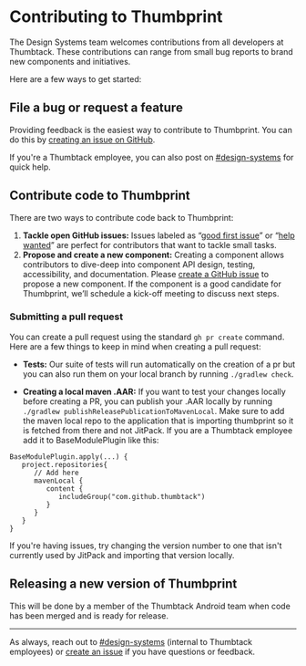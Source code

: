 # Contributing to Thumbprint

The Design Systems team welcomes contributions from all developers at Thumbtack. These contributions can range from small bug reports to brand new components and initiatives.

Here are a few ways to get started:

## File a bug or request a feature

Providing feedback is the easiest way to contribute to Thumbprint. You can do this by [creating an issue on GitHub](https://github.com/thumbtack/thumbprint-android/issues).

If you're a Thumbtack employee, you can also post on [#design-systems](https://thumbtack.slack.com/messages/C7FLM0ZGU/details/) for quick help.

## Contribute code to Thumbprint

There are two ways to contribute code back to Thumbprint:

1. **Tackle open GitHub issues:** Issues labeled as “[good first issue](https://github.com/thumbtack/thumbprint-android/issues?q=is%3Aopen+is%3Aissue+label%3A%22good+first+issue%22)” or “[help wanted](https://github.com/thumbtack/thumbprint-android/issues?q=is%3Aopen+is%3Aissue+label%3A%22help+wanted%22)” are perfect for contributors that want to tackle small tasks.
2. **Propose and create a new component:** Creating a component allows contributors to dive-deep into component API design, testing, accessibility, and documentation. Please [create a GitHub issue](https://github.com/thumbtack/thumbprint-android/issues) to propose a new component. If the component is a good candidate for Thumbprint, we’ll schedule a kick-off meeting to discuss next steps.

### Submitting a pull request

You can create a pull request using the standard `gh pr create` command. Here are a few things to keep in mind when creating a pull request:

- **Tests:** Our suite of tests will run automatically on the creation of a pr but you can also run them on your local branch by running `./gradlew check`.

- **Creating a local maven .AAR:** If you want to test your changes locally before creating a PR, you can publish your .AAR locally by running `./gradlew publishReleasePublicationToMavenLocal`. Make sure to add the maven local repo to the application that is importing thumbprint so it is fetched from there and not JitPack. If you are a Thumbtack employee add it to BaseModulePlugin like this:
```
BaseModulePlugin.apply(...) {
   project.repositories{
      // Add here
      mavenLocal {
         content {
            includeGroup("com.github.thumbtack")
         }
      }
   }
}
```

If you're having issues, try changing the version number to one that isn't currently used by JitPack and importing that version locally.

## Releasing a new version of Thumbprint

This will be done by a member of the Thumbtack Android team when code has been merged and is ready for release.

---

As always, reach out to [#design-systems](https://thumbtack.slack.com/messages/C7FLM0ZGU/details/) (internal to Thumbtack employees) or [create an issue](https://github.com/thumbtack/thumbprint-android/issues) if you have questions or feedback.